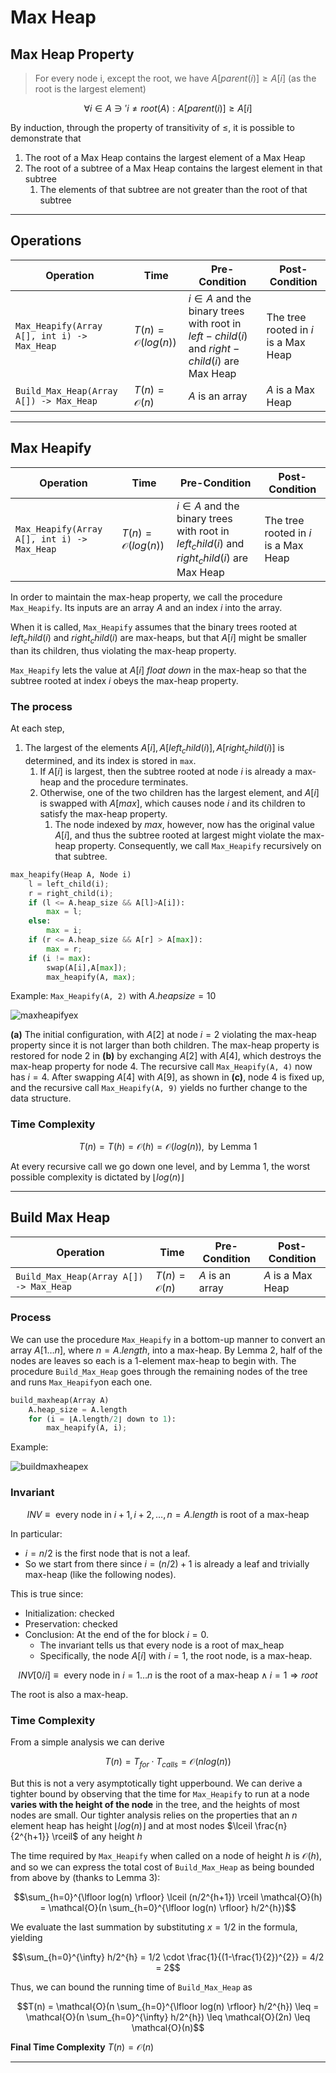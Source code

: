 # Max Heap

## Max Heap Property

> For every node i, except the root, we have $A[parent(i)] \geq A[i]$ (as the root is the largest element)

```math
\forall i \in A \ni' i \neq root(A) : A[parent(i)] \geq A[i]
```

By induction, through the property of transitivity of $\leq$, it is possible to demonstrate that
1. The root of a Max Heap contains the largest element of a Max Heap
2. The root of a subtree of a Max Heap contains the largest element in that subtree
    1. The elements of that subtree are not greater than the root of that subtree

---

## Operations

| **Operation**                               	| **Time**                     	| **Pre-Condition**                                                                             | **Post-Condition**                   	|
|---------------------------------------------	|------------------------------	|-----------------------------------------------------------------------------------------------|--------------------------------------	|
| `Max_Heapify(Array A[], int i) -> Max_Heap` 	| $T(n) = \mathcal{O}(log(n))$ 	| $i \in A$ and the binary trees with root in $left-child(i)$ and $right-child(i)$ are Max Heap | The tree rooted in $i$ is a Max Heap 	|
| `Build_Max_Heap(Array A[]) -> Max_Heap`     	| $T(n) = \mathcal{O}(n)$      	| $A$ is an array                                                                               | $A$ is a Max Heap                    	|

---

## Max Heapify

| **Operation**                               	| **Time**                     	| **Pre-Condition**                                                                             	| **Post-Condition**                   	|
|---------------------------------------------	|------------------------------	|-----------------------------------------------------------------------------------------------	|--------------------------------------	|
| `Max_Heapify(Array A[], int i) -> Max_Heap` 	| $T(n) = \mathcal{O}(log(n))$ 	| $i \in A$ and the binary trees with root in $left_child(i)$ and $right_child(i)$ are Max Heap 	| The tree rooted in $i$ is a Max Heap 	|

In order to maintain the max-heap property, we call the procedure `Max_Heapify`. 
Its inputs are an array $A$ and an index $i$ into the array. 

When it is called, `Max_Heapify` assumes that the binary trees rooted at $left_child(i)$ and $right_child(i)$ are max-heaps, 
but that $A[i]$ might be smaller than its children, thus violating the max-heap property. 

`Max_Heapify` lets the value at $A[i]$ _float down_ in the max-heap so that the subtree rooted at index $i$ 
obeys the max-heap property.

### The process

At each step, 
1. The largest of the elements $A[i], A[left_child(i)], A[right_child(i)]$ is determined, and its index is
stored in `max`. 
   1. If $A[i]$ is largest, then the subtree rooted at node $i$ is already a
   max-heap and the procedure terminates. 
   2. Otherwise, one of the two children has the largest element, and $A[i]$  is swapped with $A[max]$, which causes node 
   $i$ and its children to satisfy the max-heap property. 
      1. The node indexed by $max$, however, now has the original value $A[i]$, and thus the subtree rooted at largest might 
      violate the max-heap property. Consequently, we call `Max_Heapify` recursively on that subtree.

```python
max_heapify(Heap A, Node i)
    l = left_child(i);
    r = right_child(i);
    if (l <= A.heap_size && A[l]>A[i]):
        max = l;
    else:
        max = i;
    if (r <= A.heap_size && A[r] > A[max]):
        max = r;
    if (i != max):
        swap(A[i],A[max]);
        max_heapify(A, max);
```

Example: `Max_Heapify(A, 2)` with $A.heapsize = 10$


![maxheapifyex](https://github.com/PayThePizzo/DataStrutucures-Algorithms/blob/main/Resources/maxheapifyex.png?raw=TRUE)

**(a)** The initial configuration, with $A[2]$ at node $i = 2$ violating the max-heap property since it is not larger than
both children. The max-heap property is restored for node 2 in **(b)** by exchanging $A[2]$ with $A[4]$, which destroys 
the max-heap property for node $4$. The recursive call `Max_Heapify(A, 4)` now has $i = 4$. 
After swapping $A[4]$ with $A[9]$, as shown in **(c)**, node $4$ is fixed up, and the recursive call
`Max_Heapify(A, 9)` yields no further change to the data structure.

### Time Complexity

$$T(n) = T(h) = \mathcal{O}(h) = \mathcal{O}(log(n)), \text{ by Lemma 1}$$

At every recursive call we go down one level, and by Lemma 1, the worst possible complexity is dictated 
by $\lfloor log(n) \rfloor$

---

## Build Max Heap

| **Operation**                           	| **Time**                	| **Pre-Condition** 	| **Post-Condition** 	|
|-----------------------------------------	|-------------------------	|-------------------	|--------------------	|
| `Build_Max_Heap(Array A[]) -> Max_Heap` 	| $T(n) = \mathcal{O}(n)$ 	| $A$ is an array   	| $A$ is a Max Heap  	|

### Process 

We can use the procedure `Max_Heapify` in a bottom-up manner to convert an array $A[1 \ldots n]$, where $n = A.length$,
into a max-heap. By Lemma 2, half of the nodes are leaves so each is a 1-element max-heap to begin with. The procedure
`Build_Max_Heap` goes through the remaining nodes of the tree and runs `Max_Heapify`on each one.

```python
build_maxheap(Array A)
    A.heap_size = A.length
    for (i = ⌊A.length/2⌋ down to 1):
        max_heapify(A, i);
```

Example:

![buildmaxheapex](https://github.com/PayThePizzo/DataStrutucures-Algorithms/blob/main/Resources/buildmaxheapex.png?raw=TRUE)


### Invariant

$$INV \equiv \text{ every node in } i+1, i+2, \ldots, n=A.length \text{ is root of a max-heap }$$

In particular:
* $i=n/2$ is the first node that is not a leaf. 
* So we start from there since $i=(n/2)+1$ is already a leaf and trivially max-heap (like the following nodes).

This is true since:
* Initialization: checked
* Preservation: checked
* Conclusion: At the end of the for block $i = 0$.
  * The invariant tells us that every node is a root of max_heap
  * Specifically, the node $A[i]$ with $i=1$, the root node, is a max-heap.

$$INV[0/i] \equiv \text{ every node in } i=1 \ldots n \text{ is the root of a max-heap} \wedge i=1 \Rightarrow root $$

The root is also a max-heap.

### Time Complexity

From a simple analysis we can derive 

$$T(n) = T_{for} \cdot T_{calls} = \mathcal{O}(nlog(n))$$

But this is not a very asymptotically tight upperbound. We can derive a tighter bound by observing that the time 
for `Max_Heapify` to run at a node **varies with the height of the node** in the tree, and the heights of most
nodes are small. Our tighter analysis relies on the properties that an $n$ element heap has height 
$\lfloor log(n) \rfloor$ and at most nodes $\lceil \frac{n}{2^{h+1}} \rceil$ of any height $h$

The time required by `Max_Heapify` when called on a node of height $h$ is $\mathcal{O}(h)$, and so we can express 
the total cost of `Build_Max_Heap` as being bounded from above by (thanks to Lemma 3):

```math
\sum_{h=0}^{\lfloor log(n) \rfloor} \lceil (n/2^{h+1}) \rceil \mathcal{O}(h) = \mathcal{O}(n \sum_{h=0}^{\lfloor log(n) \rfloor} h/2^{h})
```

We evaluate the last summation by substituting $x = 1/2$ in the formula, yielding

```math
\sum_{h=0}^{\infty}  h/2^{h} = 1/2 \cdot \frac{1}{(1-\frac{1}{2})^{2}} = 4/2 = 2
```

Thus, we can bound the running time of `Build_Max_Heap` as

```math
T(n) = \mathcal{O}(n \sum_{h=0}^{\lfloor log(n) \rfloor} h/2^{h}) \leq = \mathcal{O}(n \sum_{h=0}^{\infty} h/2^{h}) \leq \mathcal{O}(2n) \leq \mathcal{O}(n)
```

**Final Time Complexity** $T(n) = \mathcal{O}(n)$

---
